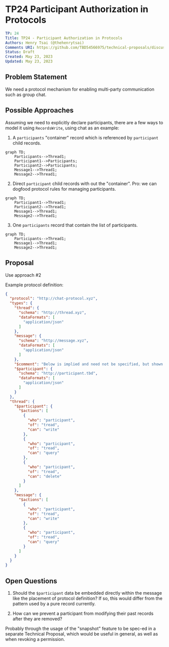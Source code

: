 # TP24 Participant Authorization in Protocols

```yaml
TP: 24
Title: TP24 - Participant Authorization in Protocols
Authors: Henry Tsai (@thehenrytsai)
Comments URI: https://github.com/TBD54566975/technical-proposals/discussions/5
Status: Draft
Created: May 23, 2023
Updated: May 23, 2023
```

## Problem Statement
We need a protocol mechanism for enabling multi-party communication such as group chat.

## Possible Approaches
Assuming we need to explicitly declare participants, there are a few ways to model it using `RecordsWrite`, using chat as an example:

1. A `participants` "container" record which is referenced by `participant` child records.

```mermaid
graph TD;
    Participants-->Thread1;
    Participant1-->Participants;
    Participant2-->Participants;
    Message1-->Thread1;
    Message2-->Thread1;
```

2. Direct `participant` child records with out the "container". Pro: we can dogfood protocol rules for managing participants.

```mermaid
graph TD;
    Participant1-->Thread1;
    Participant2-->Thread1;
    Message1-->Thread1;
    Message2-->Thread1;
```

3. One `participants` record that contain the list of participants.

```mermaid
graph TD;
    Participants-->Thread1;
    Message1-->Thread1;
    Message2-->Thread1;
```


## Proposal
Use approach #2

Example protocol definition:

```json
{
  "protocol": "http://chat-protocol.xyz",
  "types": {
    "thread": {
      "schema": "http://thread.xyz",
      "dataFormats": [
        "application/json"
      ]
    },
    "message": {
      "schema": "http://message.xyz",
      "dataFormats": [
        "application/json"
      ]
    },
    "$comment": "Below is implied and need not be specified, but shown for demonstrating the intent",
    "$participant": {
      "schema": "http://participant.tbd",
      "dataFormats": [
        "application/json"
      ]
    }
  },
  "thread": {
    "$participant": {
      "$actions": [
        {
          "who": "participant",
          "of": "tread",
          "can": "write"
        },
        {
          "who": "participant",
          "of": "tread",
          "can": "query"
        },
        {
          "who": "participant",
          "of": "tread",
          "can": "delete"
        }
      ]
    },
    "message": {
      "$actions": [
        {
          "who": "participant",
          "of": "tread",
          "can": "write"
        },
        {
          "who": "participant",
          "of": "tread",
          "can": "query"
        }
      ]
    }
  }
}
```

## Open Questions
1. Should the `$participant` data be embedded directly within the message like the placement of protocol definition? If so, this would differ from the pattern used by a pure record currently.

1. How can we prevent a participant from modifying their past records after they are removed?

Probably through the usage of the "snapshot" feature to be spec-ed in a separate Technical Proposal, which would be useful in general, as well as when revoking a permission.

